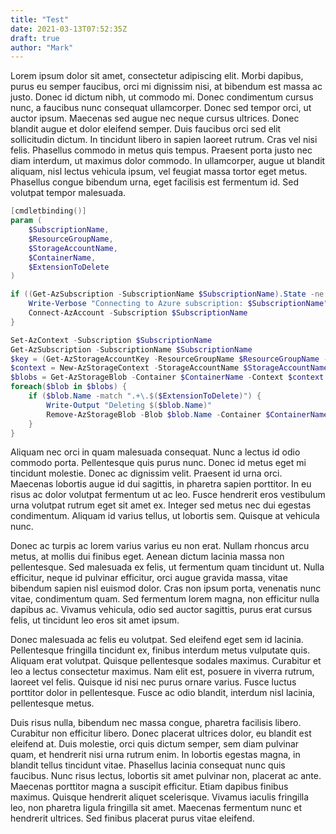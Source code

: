 ```yaml
---
title: "Test"
date: 2021-03-13T07:52:35Z
draft: true
author: "Mark"
---
```


Lorem ipsum dolor sit amet, consectetur adipiscing elit. Morbi dapibus, purus eu semper faucibus, orci mi dignissim nisi, at bibendum est massa ac justo. Donec id dictum nibh, ut commodo mi. Donec condimentum cursus nunc, a faucibus nunc consequat ullamcorper. Donec sed tempor orci, ut auctor ipsum. Maecenas sed augue nec neque cursus ultrices. Donec blandit augue et dolor eleifend semper. Duis faucibus orci sed elit sollicitudin dictum. In tincidunt libero in sapien laoreet rutrum. Cras vel nisi felis. Phasellus commodo in metus quis tempus. Praesent porta justo nec diam interdum, ut maximus dolor commodo. In ullamcorper, augue ut blandit aliquam, nisl lectus vehicula ipsum, vel feugiat massa tortor eget metus. Phasellus congue bibendum urna, eget facilisis est fermentum id. Sed volutpat tempor malesuada.

```PowerShell
[cmdletbinding()]
param (
    $SubscriptionName,
    $ResourceGroupName,
    $StorageAccountName,
    $ContainerName,
    $ExtensionToDelete
)

if ((Get-AzSubscription -SubscriptionName $SubscriptionName).State -ne 'Enabled') {
    Write-Verbose "Connecting to Azure subscription: $SubscriptionName"
    Connect-AzAccount -Subscription $SubscriptionName 
}

Set-AzContext -Subscription $SubscriptionName
Get-AzSubscription -SubscriptionName $SubscriptionName
$key = (Get-AzStorageAccountKey -ResourceGroupName $ResourceGroupName -Name $StorageAccountName | where {$_.KeyName -eq 'key1'}).Value
$context = New-AzStorageContext -StorageAccountName $StorageAccountName -StorageAccountKey $key
$blobs = Get-AzStorageBlob -Container $ContainerName -Context $context | where { $null -eq $_.SnapshotTime }
foreach($blob in $blobs) { 
    if ($blob.Name -match ".+\.$($ExtensionToDelete)") {
        Write-Output "Deleting $($blob.Name)"
        Remove-AzStorageBlob -Blob $blob.Name -Container $ContainerName -Context $context
    }
}
```

Aliquam nec orci in quam malesuada consequat. Nunc a lectus id odio commodo porta. Pellentesque quis purus nunc. Donec id metus eget mi tincidunt molestie. Donec ac dignissim velit. Praesent id urna orci. Maecenas lobortis augue id dui sagittis, in pharetra sapien porttitor. In eu risus ac dolor volutpat fermentum ut ac leo. Fusce hendrerit eros vestibulum urna volutpat rutrum eget sit amet ex. Integer sed metus nec dui egestas condimentum. Aliquam id varius tellus, ut lobortis sem. Quisque at vehicula nunc.

Donec ac turpis ac lorem varius varius eu non erat. Nullam rhoncus arcu metus, at mollis dui finibus eget. Aenean dictum lacinia massa non pellentesque. Sed malesuada ex felis, ut fermentum quam tincidunt ut. Nulla efficitur, neque id pulvinar efficitur, orci augue gravida massa, vitae bibendum sapien nisl euismod dolor. Cras non ipsum porta, venenatis nunc vitae, condimentum quam. Sed fermentum lorem magna, non efficitur nulla dapibus ac. Vivamus vehicula, odio sed auctor sagittis, purus erat cursus felis, ut tincidunt leo eros sit amet ipsum.

Donec malesuada ac felis eu volutpat. Sed eleifend eget sem id lacinia. Pellentesque fringilla tincidunt ex, finibus interdum metus vulputate quis. Aliquam erat volutpat. Quisque pellentesque sodales maximus. Curabitur et leo a lectus consectetur maximus. Nam elit est, posuere in viverra rutrum, laoreet vel felis. Quisque id nisi nec purus ornare varius. Fusce luctus porttitor dolor in pellentesque. Fusce ac odio blandit, interdum nisl lacinia, pellentesque metus.

Duis risus nulla, bibendum nec massa congue, pharetra facilisis libero. Curabitur non efficitur libero. Donec placerat ultrices dolor, eu blandit est eleifend at. Duis molestie, orci quis dictum semper, sem diam pulvinar quam, et hendrerit nisi urna rutrum enim. In lobortis egestas magna, in blandit tellus tincidunt vitae. Phasellus lacinia consequat nunc quis faucibus. Nunc risus lectus, lobortis sit amet pulvinar non, placerat ac ante. Maecenas porttitor magna a suscipit efficitur. Etiam dapibus finibus maximus. Quisque hendrerit aliquet scelerisque. Vivamus iaculis fringilla leo, non pharetra ligula fringilla sit amet. Maecenas fermentum nunc et hendrerit ultrices. Sed finibus placerat purus vitae eleifend.